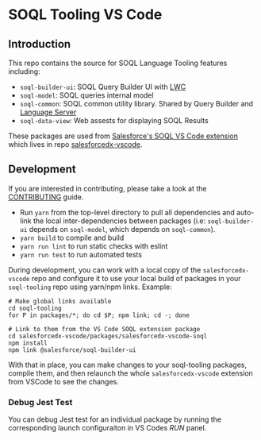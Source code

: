# SOQL Tooling VS Code

## Introduction

This repo contains the source for SOQL Language Tooling features including:

- `soql-builder-ui`: SOQL Query Builder UI with [LWC](https://lwc.dev/)
- `soql-model`: SOQL queries internal model
- `soql-common`: SOQL common utility library. Shared by Query Builder and [Language Server](https://github.com/forcedotcom/soql-language-server)
- `soql-data-view`: Web assests for displaying SOQL Results

These packages are used from [Salesforce's SOQL VS Code extension](https://marketplace.visualstudio.com/items?itemName=salesforce.salesforcedx-vscode-soql) which lives in repo [salesforcedx-vscode](https://github.com/forcedotcom/salesforcedx-vscode).

## Development

If you are interested in contributing, please take a look at the [CONTRIBUTING](CONTRIBUTING.md) guide.

- Run `yarn` from the top-level directory to pull all dependencies and auto-link the local inter-dependencies between packages (i.e: `soql-builder-ui` depends on `soql-model`, which depends on `soql-common`).
- `yarn build` to compile and build
- `yarn run lint` to run static checks with eslint
- `yarn run test` to run automated tests

During development, you can work with a local copy of the `salesforcedx-vscode` repo and configure it to use your local build of packages in your `soql-tooling` repo using yarn/npm links. Example:

```
# Make global links available
cd soql-tooling
for P in packages/*; do cd $P; npm link; cd -; done

# Link to them from the VS Code SOQL extension package
cd salesforcedx-vscode/packages/salesforcedx-vscode-soql
npm install
npm link @salesforce/soql-builder-ui
```

With that in place, you can make changes to your soql-tooling packages, compile them, and then relaunch the whole `salesforcedx-vscode` extension from VSCode to see the changes.

### Debug Jest Test

You can debug Jest test for an individual package by running the corresponding launch configuraiton in VS Codes _RUN_ panel.
